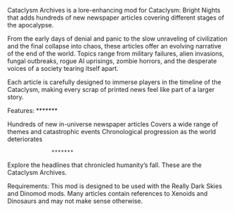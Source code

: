 Cataclysm Archives is a lore-enhancing mod for Cataclysm: Bright Nights that adds hundreds of new newspaper articles covering different stages of the apocalypse.

From the early days of denial and panic to the slow unraveling of civilization and the final collapse into chaos, these articles offer an evolving narrative of the end of the world. Topics range from military failures, alien invasions, fungal outbreaks, rogue AI uprisings, zombie horrors, and the desperate voices of a society tearing itself apart.

Each article is carefully designed to immerse players in the timeline of the Cataclysm, making every scrap of printed news feel like part of a larger story.

Features:
                  *******

Hundreds of new in-universe newspaper articles
Covers a wide range of themes and catastrophic events
Chronological progression as the world deteriorates

                  *******

Explore the headlines that chronicled humanity’s fall.
These are the Cataclysm Archives.

Requirements: This mod is designed to be used with the Really Dark Skies and Dinomod mods. Many articles contain references to Xenoids and Dinosaurs and may not make sense otherwise.
